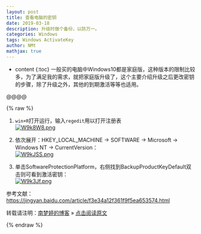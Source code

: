 ```yaml
---
layout: post
title: 查看电脑的密钥  
date: 2019-03-18
description: 升级时做个备份，以防万一。
categories: Windows  
tags: Windows ActivateKey   
author: NMt
mathjax: true
---
```


* content
{:toc}
一般买的电脑中Windows10都是家庭版，这种版本的限制比较多，为了满足我的需求，就把家庭版升级了，这个主要介绍升级之后更改密钥的步骤，除了升级之外，其他的到期激活等等也适用。  


@@@@


{% raw %}
1. `win+R`打开运行，输入`regedit`用以打开注册表  
   [![W9k8W8.png](https://z3.ax1x.com/2021/07/11/W9k8W8.png)](https://imgtu.com/i/W9k8W8)  
   
[//]: # (![][pt_01])  

2. 依次展开：HKEY_LOCAL_MACHINE -> SOFTWARE -> Microsoft -> Windows NT -> CurrentVersion：  
   [![W9kJSS.png](https://z3.ax1x.com/2021/07/11/W9kJSS.png)](https://imgtu.com/i/W9kJSS)  

[//]: # (![][pt_02])

3. 单击SoftwareProtectionPlatform，右侧找到BackupProductKeyDefault双击则可看到激活密钥：  
   [![W9k3Jf.png](https://z3.ax1x.com/2021/07/11/W9k3Jf.png)](https://imgtu.com/i/W9k3Jf)

[//]: # (![][pt_03])  

参考文献：  
https://jingyan.baidu.com/article/f3e34a12f361f9f5ea653574.html  

转载请注明：[南梦婷的博客](https://norah2.github.io) » [点击阅读原文](https://norah2.github.io/2019/03/view_keys/) 

<!--本文用到的链接
[pt_01]: /images/posts/view_keys/01.png  
[pt_02]: /images/posts/view_keys/02.png  
[pt_03]: /images/posts/view_keys/03.png  
[![W9k8W8.png](https://z3.ax1x.com/2021/07/11/W9k8W8.png)](https://imgtu.com/i/W9k8W8)
[![W9kJSS.png](https://z3.ax1x.com/2021/07/11/W9kJSS.png)](https://imgtu.com/i/W9kJSS)
[![W9k3Jf.png](https://z3.ax1x.com/2021/07/11/W9k3Jf.png)](https://imgtu.com/i/W9k3Jf)
-->
{% endraw %}